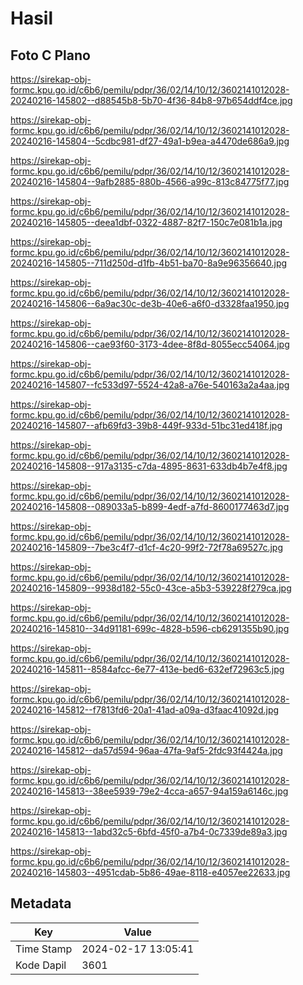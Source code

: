 # Hasil

## Foto C Plano

https://sirekap-obj-formc.kpu.go.id/c6b6/pemilu/pdpr/36/02/14/10/12/3602141012028-20240216-145802--d88545b8-5b70-4f36-84b8-97b654ddf4ce.jpg

https://sirekap-obj-formc.kpu.go.id/c6b6/pemilu/pdpr/36/02/14/10/12/3602141012028-20240216-145804--5cdbc981-df27-49a1-b9ea-a4470de686a9.jpg

https://sirekap-obj-formc.kpu.go.id/c6b6/pemilu/pdpr/36/02/14/10/12/3602141012028-20240216-145804--9afb2885-880b-4566-a99c-813c84775f77.jpg

https://sirekap-obj-formc.kpu.go.id/c6b6/pemilu/pdpr/36/02/14/10/12/3602141012028-20240216-145805--deea1dbf-0322-4887-82f7-150c7e081b1a.jpg

https://sirekap-obj-formc.kpu.go.id/c6b6/pemilu/pdpr/36/02/14/10/12/3602141012028-20240216-145805--711d250d-d1fb-4b51-ba70-8a9e96356640.jpg

https://sirekap-obj-formc.kpu.go.id/c6b6/pemilu/pdpr/36/02/14/10/12/3602141012028-20240216-145806--6a9ac30c-de3b-40e6-a6f0-d3328faa1950.jpg

https://sirekap-obj-formc.kpu.go.id/c6b6/pemilu/pdpr/36/02/14/10/12/3602141012028-20240216-145806--cae93f60-3173-4dee-8f8d-8055ecc54064.jpg

https://sirekap-obj-formc.kpu.go.id/c6b6/pemilu/pdpr/36/02/14/10/12/3602141012028-20240216-145807--fc533d97-5524-42a8-a76e-540163a2a4aa.jpg

https://sirekap-obj-formc.kpu.go.id/c6b6/pemilu/pdpr/36/02/14/10/12/3602141012028-20240216-145807--afb69fd3-39b8-449f-933d-51bc31ed418f.jpg

https://sirekap-obj-formc.kpu.go.id/c6b6/pemilu/pdpr/36/02/14/10/12/3602141012028-20240216-145808--917a3135-c7da-4895-8631-633db4b7e4f8.jpg

https://sirekap-obj-formc.kpu.go.id/c6b6/pemilu/pdpr/36/02/14/10/12/3602141012028-20240216-145808--089033a5-b899-4edf-a7fd-8600177463d7.jpg

https://sirekap-obj-formc.kpu.go.id/c6b6/pemilu/pdpr/36/02/14/10/12/3602141012028-20240216-145809--7be3c4f7-d1cf-4c20-99f2-72f78a69527c.jpg

https://sirekap-obj-formc.kpu.go.id/c6b6/pemilu/pdpr/36/02/14/10/12/3602141012028-20240216-145809--9938d182-55c0-43ce-a5b3-539228f279ca.jpg

https://sirekap-obj-formc.kpu.go.id/c6b6/pemilu/pdpr/36/02/14/10/12/3602141012028-20240216-145810--34d91181-699c-4828-b596-cb6291355b90.jpg

https://sirekap-obj-formc.kpu.go.id/c6b6/pemilu/pdpr/36/02/14/10/12/3602141012028-20240216-145811--8584afcc-6e77-413e-bed6-632ef72963c5.jpg

https://sirekap-obj-formc.kpu.go.id/c6b6/pemilu/pdpr/36/02/14/10/12/3602141012028-20240216-145812--f7813fd6-20a1-41ad-a09a-d3faac41092d.jpg

https://sirekap-obj-formc.kpu.go.id/c6b6/pemilu/pdpr/36/02/14/10/12/3602141012028-20240216-145812--da57d594-96aa-47fa-9af5-2fdc93f4424a.jpg

https://sirekap-obj-formc.kpu.go.id/c6b6/pemilu/pdpr/36/02/14/10/12/3602141012028-20240216-145813--38ee5939-79e2-4cca-a657-94a159a6146c.jpg

https://sirekap-obj-formc.kpu.go.id/c6b6/pemilu/pdpr/36/02/14/10/12/3602141012028-20240216-145813--1abd32c5-6bfd-45f0-a7b4-0c7339de89a3.jpg

https://sirekap-obj-formc.kpu.go.id/c6b6/pemilu/pdpr/36/02/14/10/12/3602141012028-20240216-145803--4951cdab-5b86-49ae-8118-e4057ee22633.jpg


## Metadata

| Key        | Value               |
| ---------- | ------------------- |
| Time Stamp | 2024-02-17 13:05:41 |
| Kode Dapil | 3601                |



